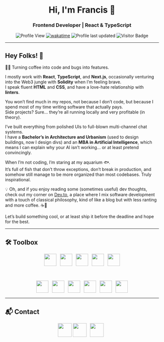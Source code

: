 <h1 align="center">Hi, I'm Francis 👋</h1>
<h3 align="center">Frontend Developer | React & TypeScript</h3>

<div align="center">
  
![Profile View](https://komarev.com/ghpvc/?username=Ftarganski&color=brightgreen&style=flat) 
[![wakatime](https://wakatime.com/badge/user/92166b18-0974-4450-9409-b45e11abfbce.svg)](https://wakatime.com/@92166b18-0974-4450-9409-b45e11abfbce) 
![Profile last updated](https://img.shields.io/github/last-commit/ftarganski/ftarganski/main?label=Last%20Updated&style=flat)
![Visitor Badge](https://visitor-badge.laobi.icu/badge?page_id=ftarganski)

</div>

---

## Hey Folks! 👋

👨‍💻 Turning coffee into code and bugs into features.  

I mostly work with **React**, **TypeScript**, and **Next.js**, occasionally venturing into the Web3 jungle with **Solidity** when I’m feeling brave.  
I speak fluent **HTML** and **CSS**, and have a love-hate relationship with **linters**.  

You won’t find much in my repos, not because I don’t code, but because I spend most of my time writing software that actually pays.  
Side projects? Sure… they’re all running locally and very profitable (in theory).  

I’ve built everything from polished UIs to full-blown multi-channel chat systems.  
I have a **Bachelor’s in Architecture and Urbanism** (used to design buildings, now I design divs) and an **MBA in Artificial Intelligence**, which means I can explain why your AI isn’t working… or at least pretend convincingly.  

When I’m not coding, I’m staring at my aquarium 🐟.  
It’s full of fish that don’t throw exceptions, don’t break in production, and somehow still manage to be more organized than most codebases. Truly inspirational.  

💡 Oh, and if you enjoy reading some (sometimes useful) dev thoughts, check out my corner on [Dev.to](https://dev.to/targanski), a place where I mix software development with a touch of classical philosophy, kind of like a blog but with less ranting and more coffee. ☕🚀  

Let’s build something cool, or at least ship it before the deadline and hope for the best.  

---

## 🛠️ Toolbox

<div align="center">
 
<a href="https://reactjs.org/" title="React"><img src="https://github.com/get-icon/geticon/raw/master/icons/react.svg" width="40px"/></a>&nbsp;&nbsp;
<a href="https://nextjs.org/" title="Next.js"><img src="https://github.com/get-icon/geticon/raw/master/icons/nextjs-icon.svg" width="40px"/></a>&nbsp;&nbsp;
<a href="https://www.typescriptlang.org/" title="Typescript"><img src="https://github.com/get-icon/geticon/raw/master/icons/typescript-icon.svg" width="40px"/></a>&nbsp;&nbsp;
<a href="https://tailwindcss.com/" title="Tailwind CSS"><img src="https://github.com/get-icon/geticon/raw/master/icons/tailwindcss-icon.svg" width="40px"/></a>&nbsp;&nbsp;
<a href="https://vite.dev/" title="Vite"><img src="https://github.com/get-icon/geticon/raw/master/icons/vite.svg" width="40px"/></a>

<br/>
 
<a href="https://nodejs.org/" title="Node.js"><img src="https://github.com/get-icon/geticon/raw/master/icons/nodejs-icon.svg" width="40px"/></a>&nbsp;&nbsp;
<a href="https://dev.mysql.com/" title="MySQL"><img src="https://github.com/get-icon/geticon/raw/master/icons/mysql.svg" width="40px"/></a>&nbsp;&nbsp;
<a href="https://git-scm.com/" title="Git"><img src="https://github.com/get-icon/geticon/raw/master/icons/git-icon.svg" width="40px"/></a>&nbsp;&nbsp;
<a href="https://eslint.org/" title="ESLint"><img src="https://github.com/get-icon/geticon/raw/master/icons/eslint.svg" width="40px"/></a>&nbsp;&nbsp;
<a href="https://prettier.io/" title="Prettier"><img src="https://github.com/get-icon/geticon/raw/master/icons/prettier.svg" width="40px"/></a>&nbsp;&nbsp;
<a href="https://code.visualstudio.com/" title="VSCode"><img src="https://github.com/get-icon/geticon/raw/master/icons/visual-studio-code.svg" width="40px"/></a>

</div>

---

## 📬 Contact

<div align="center">

<a href="mailto:ftarganski@gmail.com" title="Email"><img src="https://github.com/get-icon/geticon/raw/master/icons/google-gmail.svg" width="45px"/></a>
<a href="https://www.linkedin.com/in/targanski" title="Linkedin"><img src="https://github.com/get-icon/geticon/blob/master/icons/linkedin-icon.svg" width="45px"/></a>&nbsp;&nbsp;
<a href="https://api.whatsapp.com/send?phone=5548988222992" title="Whatsapp"><img src="https://github.com/get-icon/geticon/blob/master/icons/whatsapp.svg" width="45px"/></a>&nbsp;&nbsp;

</div>
